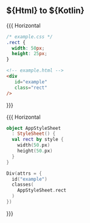 ## ${Html} to ${Kotlin}

{{{ Horizontal

```css 2,5 <html> [html-css]
/* example.css */
.rect {
  width: 50px;
  height: 25px;
}
```

```html 4 <html> [html-html]
<!-- example.html -->
<div
   id="example"
   class="rect"
/>
```

}}}

{{{ Horizontal

```kotlin 0|3-6 <kotlin,fragment>
object AppStyleSheet 
  : StyleSheet() {
  val rect by style {
    width(50.px)
    height(50.px)
  }
}
```

```kotlin 0|3-5 <kotlin,fragment>
Div(attrs = {
  id("example")
  classes(
    AppStyleSheet.rect
  )
})
```

}}}

